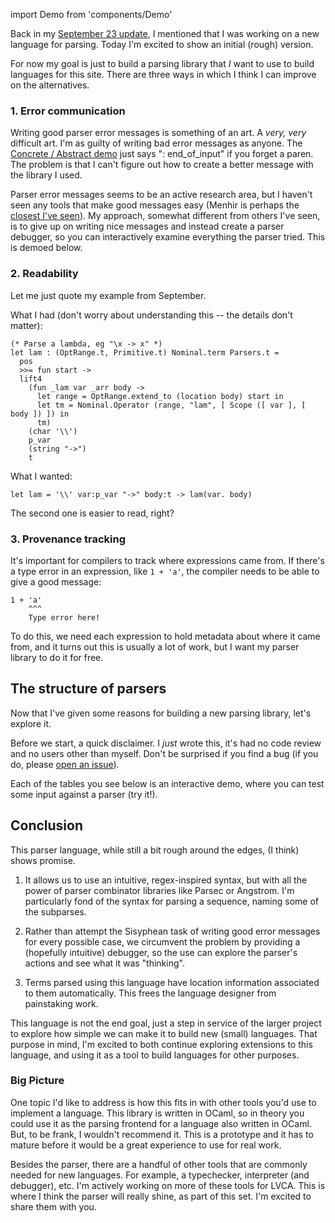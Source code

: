 import Demo from 'components/Demo'

Back in my [September 23 update](/progress-september-23-2020/), I mentioned that I was working on a new language for parsing. Today I'm excited to show an initial (rough) version.

For now my goal is just to build a parsing library that _I_ want to use to build languages for this site. There are three ways in which I think I can improve on the alternatives.

### 1. Error communication

Writing good parser error messages is something of an art. A _very, very_ difficult art. I'm as guilty of writing bad error messages as anyone. The [Concrete / Abstract demo](/lambda-concrete-and-abstract/) just says ": end_of_input" if you forget a paren. The problem is that I can't figure out how to create a better message with the library I used.

Parser error messages seems to be an active research area, but I haven't seen any tools that make good messages easy (Menhir is perhaps the [closest I've seen](https://baturin.org/blog/declarative-parse-error-reporting-with-menhir/)). My approach, somewhat different from others I've seen, is to give up on writing nice messages and instead create a parser debugger, so you can interactively examine everything the parser tried. This is demoed below.

### 2. Readability

Let me just quote my example from September.

What I had (don't worry about understanding this -- the details don't matter):

```
(* Parse a lambda, eg "\x -> x" *)
let lam : (OptRange.t, Primitive.t) Nominal.term Parsers.t =
  pos
  >>= fun start ->
  lift4
    (fun _lam var _arr body ->
      let range = OptRange.extend_to (location body) start in
      let tm = Nominal.Operator (range, "lam", [ Scope ([ var ], [ body ]) ]) in
      tm)
    (char '\\')
    p_var
    (string "->")
    t
```

What I wanted:

```
let lam = '\\' var:p_var "->" body:t -> lam(var. body)
```

The second one is easier to read, right?

### 3. Provenance tracking

It's important for compilers to track where expressions came from. If there's a type error in an expression, like `1 + 'a'`, the compiler needs to be able to give a good message:

```
1 + 'a'
    ^^^
    Type error here!
```

To do this, we need each expression to hold metadata about where it came from, and it turns out this is usually a lot of work, but I want my parser library to do it for free.

## The structure of parsers

Now that I've given some reasons for building a new parsing library, let's explore it.

Before we start, a quick disclaimer. I _just_ wrote this, it's had no code review and no users other than myself. Don't be surprised if you find a bug (if you do, please [open an issue](https://github.com/joelburget/lvca/issues)).

Each of the tables you see below is an interactive demo, where you can test some input against a parser (try it!).

<Demo demo_name="parser" />

## Conclusion

This parser language, while still a bit rough around the edges, (I think) shows promise.

1. It allows us to use an intuitive, regex-inspired syntax, but with all the power of parser combinator libraries like Parsec or Angstrom. I'm particularly fond of the syntax for parsing a sequence, naming some of the subparses.

2. Rather than attempt the Sisyphean task of writing good error messages for every possible case, we circumvent the problem by providing a (hopefully intuitive) debugger, so the use can explore the parser's actions and see what it was "thinking".

3. Terms parsed using this language have location information associated to them automatically. This frees the language designer from painstaking work.

This language is not the end goal, just a step in service of the larger project to explore how simple we can make it to build new (small) languages. That purpose in mind, I'm excited to both continue exploring extensions to this language, and using it as a tool to build languages for other purposes.

### Big Picture

One topic I'd like to address is how this fits in with other tools you'd use to implement a language. This library is written in OCaml, so in theory you could use it as the parsing frontend for a language also written in OCaml. But, to be frank, I wouldn't recommend it. This is a prototype and it has to mature before it would be a great experience to use for real work.

Besides the parser, there are a handful of other tools that are commonly needed for new languages. For example, a typechecker, interpreter (and debugger), etc. I'm actively working on more of these tools for LVCA. This is where I think the parser will really shine, as part of this set. I'm excited to share them with you.
